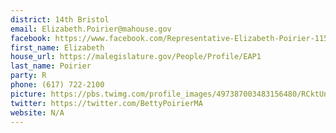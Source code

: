 ```yaml
---
district: 14th Bristol
email: Elizabeth.Poirier@mahouse.gov
facebook: https://www.facebook.com/Representative-Elizabeth-Poirier-115052675238359/
first_name: Elizabeth
house_url: https://malegislature.gov/People/Profile/EAP1
last_name: Poirier
party: R
phone: (617) 722-2100
picture: https://pbs.twimg.com/profile_images/497387003483156480/RCktUnlJ_400x400.jpeg
twitter: https://twitter.com/BettyPoirierMA
website: N/A
---
```

